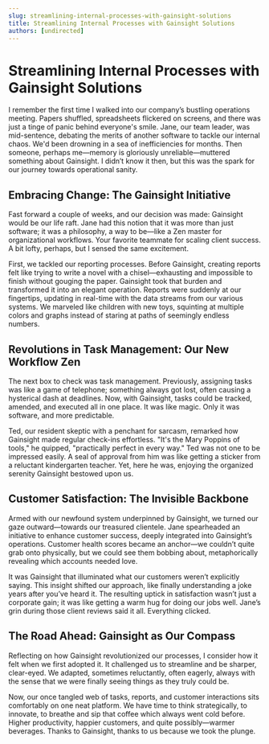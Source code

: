 ```yaml
---
slug: streamlining-internal-processes-with-gainsight-solutions
title: Streamlining Internal Processes with Gainsight Solutions
authors: [undirected]
---
```


# Streamlining Internal Processes with Gainsight Solutions

I remember the first time I walked into our company’s bustling operations meeting. Papers shuffled, spreadsheets flickered on screens, and there was just a tinge of panic behind everyone's smile. Jane, our team leader, was mid-sentence, debating the merits of another software to tackle our internal chaos. We'd been drowning in a sea of inefficiencies for months. Then someone, perhaps me—memory is gloriously unreliable—muttered something about Gainsight. I didn’t know it then, but this was the spark for our journey towards operational sanity.

## Embracing Change: The Gainsight Initiative

Fast forward a couple of weeks, and our decision was made: Gainsight would be our life raft. Jane had this notion that it was more than just software; it was a philosophy, a way to be—like a Zen master for organizational workflows. Your favorite teammate for scaling client success. A bit lofty, perhaps, but I sensed the same excitement. 

First, we tackled our reporting processes. Before Gainsight, creating reports felt like trying to write a novel with a chisel—exhausting and impossible to finish without gouging the paper. Gainsight took that burden and transformed it into an elegant operation. Reports were suddenly at our fingertips, updating in real-time with the data streams from our various systems. We marveled like children with new toys, squinting at multiple colors and graphs instead of staring at paths of seemingly endless numbers.

## Revolutions in Task Management: Our New Workflow Zen

The next box to check was task management. Previously, assigning tasks was like a game of telephone; something always got lost, often causing a hysterical dash at deadlines. Now, with Gainsight, tasks could be tracked, amended, and executed all in one place. It was like magic. Only it was software, and more predictable.

Ted, our resident skeptic with a penchant for sarcasm, remarked how Gainsight made regular check-ins effortless. "It's the Mary Poppins of tools," he quipped, "practically perfect in every way." Ted was not one to be impressed easily. A seal of approval from him was like getting a sticker from a reluctant kindergarten teacher. Yet, here he was, enjoying the organized serenity Gainsight bestowed upon us.

## Customer Satisfaction: The Invisible Backbone

Armed with our newfound system underpinned by Gainsight, we turned our gaze outward—towards our treasured clientele. Jane spearheaded an initiative to enhance customer success, deeply integrated into Gainsight’s operations. Customer health scores became an anchor—we couldn’t quite grab onto physically, but we could see them bobbing about, metaphorically revealing which accounts needed love. 

It was Gainsight that illuminated what our customers weren’t explicitly saying. This insight shifted our approach, like finally understanding a joke years after you’ve heard it. The resulting uptick in satisfaction wasn’t just a corporate gain; it was like getting a warm hug for doing our jobs well. Jane’s grin during those client reviews said it all. Everything clicked.

## The Road Ahead: Gainsight as Our Compass

Reflecting on how Gainsight revolutionized our processes, I consider how it felt when we first adopted it. It challenged us to streamline and be sharper, clear-eyed. We adapted, sometimes reluctantly, often eagerly, always with the sense that we were finally seeing things as they truly could be.

Now, our once tangled web of tasks, reports, and customer interactions sits comfortably on one neat platform. We have time to think strategically, to innovate, to breathe and sip that coffee which always went cold before. Higher productivity, happier customers, and quite possibly—warmer beverages. Thanks to Gainsight, thanks to us because we took the plunge.